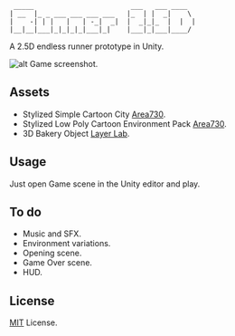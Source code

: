 
     _____                        ___   ___ ____
    | __  |_ _ ___ ___ ___ ___   |_  | |  _|    \
    |    -| | |   |   | -_|  _|  |  _|_|_  |  |  |
    |__|__|___|_|_|_|_|___|_|    |___|_|___|____/


A 2.5D endless runner prototype in Unity.

![alt Game screenshot.](https://drive.google.com/uc?id=0B4Ai2actge7mNmJiQllTamVlNEU)


## Assets

* Stylized Simple Cartoon City [Area730](https://www.assetstore.unity3d.com/en/#!/search/page=1/sortby=popularity/query=publisher:12354).
* Stylized Low Poly Cartoon Environment Pack [Area730](https://www.assetstore.unity3d.com/en/#!/search/page=1/sortby=popularity/query=publisher:12354).
* 3D Bakery Object [Layer Lab](https://www.assetstore.unity3d.com/en/#!/search/page=1/sortby=popularity/query=publisher:5232).

## Usage

Just open Game scene in the Unity editor and play.

## To do

* Music and SFX.
* Environment variations.
* Opening scene.
* Game Over scene.
* HUD.

## License

[MIT](https://www.google.com) License.
